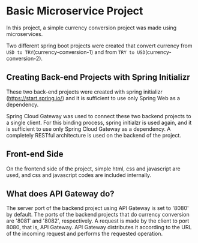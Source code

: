
# Basic Microservice Project

In this project, a simple currency conversion project was made using microservices.

Two different spring boot projects were created that convert currency from `USD to TRY`(currency-conversion-1) and from `TRY to USD`(currency-conversion-2).

## Creating Back-end Projects with Spring Initializr

These two back-end projects were created with spring initializr (https://start.spring.io/) and it is sufficient to use only Spring Web as a dependency.

Spring Cloud Gateway was used to connect these two backend projects to a single client. For this binding process, spring initialzr is used again, and it is sufficient to use only Spring Cloud Gateway as a dependency. A completely RESTful architecture is used on the backend of the project.

## Front-end Side
On the frontend side of the project, simple html, css and javascript are used, and css and javascript codes are included internally.

## What does API Gateway do?
The server port of the backend project using API Gateway is set to '8080' by default. The ports of the backend projects that do currency conversion are '8081' and '8082', respectively. A request is made by the client to port 8080, that is, API Gateway. API Gateway distributes it according to the URL of the incoming request and performs the requested operation.
